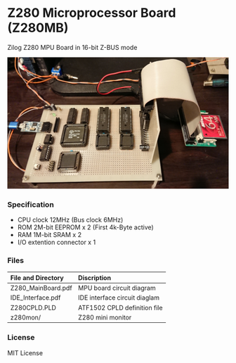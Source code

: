 # Z280 Microprocessor Board (Z280MB) 
Zilog Z280 MPU Board in 16-bit Z-BUS mode   

![Board Image](/Z280MB.JPG)

### Specification
- CPU clock 12MHz (Bus clock 6MHz)
- ROM 2M-bit EEPROM x 2 (First 4k-Byte active) 
- RAM 1M-bit SRAM x 2
- I/O extention connector x 1

### Files   
|File and Directory|Discription|
|:---|:---|
| Z280_MainBoard.pdf | MPU board circuit diagram |
| IDE_Interface.pdf | IDE interface circuit diaglam |
| Z280CPLD.PLD | ATF1502 CPLD definition file |
| z280mon/ | Z280 mini monitor |

### License
MIT License

